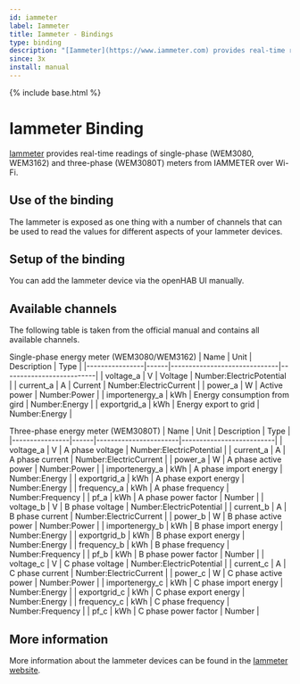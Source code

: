 ```yaml
---
id: iammeter
label: Iammeter
title: Iammeter - Bindings
type: binding
description: "[Iammeter](https://www.iammeter.com) provides real-time readings of single-phase (WEM3080, WEM3162) and three-phase (WEM3080T) meters from IAMMETER over Wi-Fi."
since: 3x
install: manual
---
```


<!-- Attention authors: Do not edit directly. Please add your changes to the appropriate source repository -->

{% include base.html %}

# Iammeter Binding 

[Iammeter](https://www.iammeter.com) provides real-time readings of single-phase (WEM3080, WEM3162) and three-phase (WEM3080T) meters from IAMMETER over Wi-Fi.

## Use of the binding

The Iammeter is exposed as one thing with a number of channels that can be used to read the values for different aspects of your Iammeter devices. 

## Setup of the binding

You can add the Iammeter device via the openHAB UI manually.


## Available channels

The following table is taken from the official manual and contains all available channels.

Single-phase energy meter (WEM3080/WEM3162)
| Name           | Unit | Description                  | Type                     |
|----------------|------|------------------------------|--------------------------|
| voltage_a      | V    | Voltage                      | Number:ElectricPotential |
| current_a      | A    | Current                      | Number:ElectricCurrent   |
| power_a        | W    | Active power                 | Number:Power             |
| importenergy_a | kWh  | Energy consumption from gird | Number:Energy            |
| exportgrid_a   | kWh  | Energy export to grid        | Number:Energy            |


Three-phase energy meter (WEM3080T)
| Name           | Unit | Description           | Type                     |
|----------------|------|-----------------------|--------------------------|
| voltage_a      | V    | A phase voltage       | Number:ElectricPotential |
| current_a      | A    | A phase current       | Number:ElectricCurrent   |
| power_a        | W    | A phase active power  | Number:Power             |
| importenergy_a | kWh  | A phase import energy | Number:Energy            |
| exportgrid_a   | kWh  | A phase export energy | Number:Energy            |
| frequency_a    | kWh  | A phase frequency     | Number:Frequency         |
| pf_a           | kWh  | A phase power factor  | Number                   |
| voltage_b      | V    | B phase voltage       | Number:ElectricPotential |
| current_b      | A    | B phase current       | Number:ElectricCurrent   |
| power_b        | W    | B phase active power  | Number:Power             |
| importenergy_b | kWh  | B phase import energy | Number:Energy            |
| exportgrid_b   | kWh  | B phase export energy | Number:Energy            |
| frequency_b    | kWh  | B phase frequency     | Number:Frequency         |
| pf_b           | kWh  | B phase power factor  | Number                   |
| voltage_c      | V    | C phase voltage       | Number:ElectricPotential |
| current_c      | A    | C phase current       | Number:ElectricCurrent   |
| power_c        | W    | C phase active power  | Number:Power             |
| importenergy_c | kWh  | C phase import energy | Number:Energy            |
| exportgrid_c   | kWh  | C phase export energy | Number:Energy            |
| frequency_c    | kWh  | C phase frequency     | Number:Frequency         |
| pf_c           | kWh  | C phase power factor  | Number                   |



## More information

More information about the Iammeter devices can be found in the [Iammeter website](https://www.iammeter.com). 
